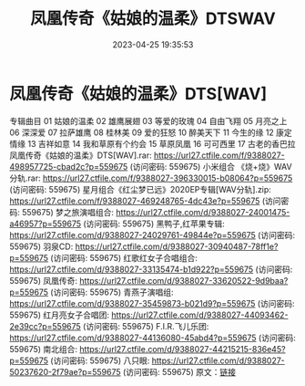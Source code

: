 ﻿---
title: 凤凰传奇《姑娘的温柔》DTSWAV
date: 2023-04-25 19:35:53
categories: WAV车载音乐、镜像
tags: 华语中文
---
# 凤凰传奇《姑娘的温柔》DTS[WAV]

专辑曲目
01 姑娘的温柔
02 雄鹰展翅
03 等爱的玫瑰
04 自由飞翔
05 月亮之上
06 深深爱
07 拉萨雄鹰
08 桂林美
09 爱的狂怒
10 醉美天下
11 今生的缘
12 康定情缘
13 吉祥如意
14 我和草原有个约会
15 草原凤凰
16 可可西里
17 古老的香巴拉
凤凰传奇《姑娘的温柔》DTS[WAV].rar: https://url27.ctfile.com/f/9388027-498957725-cbad2c?p=559675
(访问密码: 559675)
小米组合 《烧+烧》WAV分轨.rar: https://url27.ctfile.com/f/9388027-396330015-b08064?p=559675
(访问密码: 559675)
星月组合《红尘梦已远》2020EP专辑[WAV分轨].zip: https://url27.ctfile.com/f/9388027-469248765-4dc43e?p=559675
(访问密码: 559675)
梦之旅演唱组合: https://url27.ctfile.com/d/9388027-24001475-a46957?p=559675
(访问密码: 559675)
黑鸭子,红苹果专辑: https://url27.ctfile.com/d/9388027-24029761-49844e?p=559675
(访问密码: 559675)
羽泉CD: https://url27.ctfile.com/d/9388027-30940487-78ff1e?p=559675
(访问密码: 559675)
红歌红女子合唱组合: https://url27.ctfile.com/d/9388027-33135474-b1d922?p=559675
(访问密码: 559675)
凤凰传奇: https://url27.ctfile.com/d/9388027-33620522-9d9baa?p=559675
(访问密码: 559675)
青燕子演唱组: https://url27.ctfile.com/d/9388027-35459873-b021d9?p=559675
(访问密码: 559675)
红月亮女子合唱团: https://url27.ctfile.com/d/9388027-44093462-2e39cc?p=559675
(访问密码: 559675)
F.I.R.飞儿乐团: https://url27.ctfile.com/d/9388027-44136080-45abd4?p=559675
(访问密码: 559675)
南北组合: https://url27.ctfile.com/d/9388027-44215215-836e45?p=559675
(访问密码: 559675)
八只眼: https://url27.ctfile.com/d/9388027-50237620-2f79ae?p=559675
(访问密码: 559675)
原文：[链接](https://blog.sina.com.cn/s/blog_1647c7e76010311lk.html)